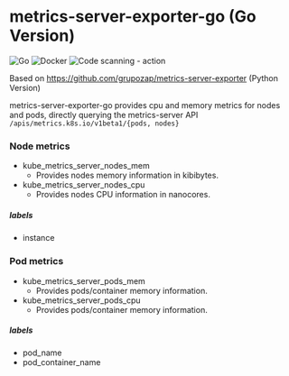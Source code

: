 # metrics-server-exporter-go (Go Version)

![Go](https://github.com/nopp/metrics-server-exporter-go/workflows/Go/badge.svg)
![Docker](https://github.com/nopp/metrics-server-exporter-go/workflows/Docker/badge.svg)
![Code scanning - action](https://github.com/nopp/metrics-server-exporter-go/workflows/Code%20scanning%20-%20action/badge.svg)

Based on https://github.com/grupozap/metrics-server-exporter (Python Version)

metrics-server-exporter-go provides cpu and memory metrics for nodes and pods, directly querying the metrics-server API `/apis/metrics.k8s.io/v1beta1/{pods, nodes}`

### Node metrics

* kube_metrics_server_nodes_mem
	* Provides nodes memory information in kibibytes.
* kube_metrics_server_nodes_cpu
	* Provides nodes CPU information in nanocores.

##### labels

* instance

### Pod metrics

* kube_metrics_server_pods_mem
	* Provides pods/container memory information.
* kube_metrics_server_pods_cpu
	* Provides pods/container memory information.

##### labels

* pod_name
* pod_container_name
